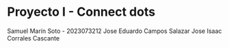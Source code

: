 # Proyecto I - Connect dots
Samuel Marín Soto - 2023073212
Jose Eduardo Campos Salazar
Jose Isaac Corrales Cascante

